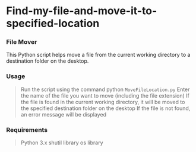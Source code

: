 # Find-my-file-and-move-it-to-specified-location

### File Mover

This Python script helps move a file from the current working directory to a destination folder on the desktop.

### Usage
>Run the script using the command python `MoveFileLocation.py`
>Enter the name of the file you want to move (including the file extension)
>If the file is found in the current working directory, it will be moved to the specified destination folder on the desktop
>If the file is not found, an error message will be displayed

### Requirements

> Python 3.x
> shutil library
> os library
